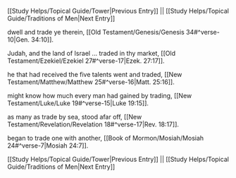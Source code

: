 [[Study Helps/Topical Guide/Tower|Previous Entry]]  ||  [[Study Helps/Topical Guide/Traditions of Men|Next Entry]]

 dwell and trade ye therein, [[Old Testament/Genesis/Genesis 34#^verse-10|Gen. 34:10]].

 Judah, and the land of Israel ... traded in thy market, [[Old Testament/Ezekiel/Ezekiel 27#^verse-17|Ezek. 27:17]].

 he that had received the five talents went and traded, [[New Testament/Matthew/Matthew 25#^verse-16|Matt. 25:16]].

 might know how much every man had gained by trading, [[New Testament/Luke/Luke 19#^verse-15|Luke 19:15]].

 as many as trade by sea, stood afar off, [[New Testament/Revelation/Revelation 18#^verse-17|Rev. 18:17]].

 began to trade one with another, [[Book of Mormon/Mosiah/Mosiah 24#^verse-7|Mosiah 24:7]].

[[Study Helps/Topical Guide/Tower|Previous Entry]]  ||  [[Study Helps/Topical Guide/Traditions of Men|Next Entry]]